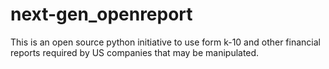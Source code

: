 # next-gen_openreport
This is an open source python initiative to use form k-10 and other financial reports required by US companies that may be manipulated.

